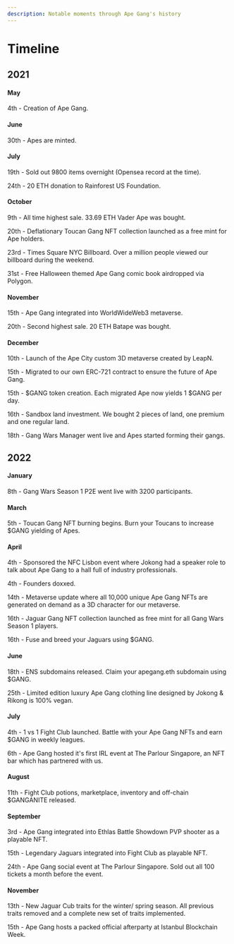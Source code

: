 ```yaml
---
description: Notable moments through Ape Gang's history
---
```


# Timeline

## 2021

#### May

4th - Creation of Ape Gang.

#### June

30th - Apes are minted.

#### July

19th - Sold out 9800 items overnight (Opensea record at the time).

24th - 20 ETH donation to Rainforest US Foundation.

#### October

9th - All time highest sale. 33.69 ETH Vader Ape was bought.

20th - Deflationary Toucan Gang NFT collection launched as a free mint for Ape holders.

23rd - Times Square NYC Billboard. Over a million people viewed our billboard during the weekend.

31st - Free Halloween themed Ape Gang comic book airdropped via Polygon.

#### November

15th - Ape Gang integrated into WorldWideWeb3 metaverse.

20th - Second highest sale. 20 ETH Batape was bought.

#### December

10th - Launch of the Ape City custom 3D metaverse created by LeapN.

15th - Migrated to our own ERC-721 contract to ensure the future of Ape Gang.

15th - $GANG token creation. Each migrated Ape now yields 1 $GANG per day.

16th - Sandbox land investment. We bought 2 pieces of land, one premium and one regular land.

18th - Gang Wars Manager went live and Apes started forming their gangs.

## 2022

#### January

8th - Gang Wars Season 1 P2E went live with 3200 participants.

#### March

5th - Toucan Gang NFT burning begins. Burn your Toucans to increase $GANG yielding of Apes.

#### April

4th - Sponsored the NFC Lisbon event where Jokong had a speaker role to talk about Ape Gang to a hall full of industry professionals.

4th - Founders doxxed.

14th - Metaverse update where all 10,000 unique Ape Gang NFTs are generated on demand as a 3D character for our metaverse.

16th - Jaguar Gang NFT collection launched as free mint for all Gang Wars Season 1 players.

16th - Fuse and breed your Jaguars using $GANG.

#### June

18th - ENS subdomains released. Claim your apegang.eth subdomain using $GANG.

25th - Limited edition luxury Ape Gang clothing line designed by Jokong & Rikong is 100% vegan.

#### July

4th - 1 vs 1 Fight Club launched. Battle with your Ape Gang NFTs and earn $GANG in weekly leagues.

6th - Ape Gang hosted it's first IRL event at The Parlour Singapore, an NFT bar which has partnered with us.

#### August

11th - Fight Club potions, marketplace, inventory and off-chain $GANGANITE released.

#### September

3rd - Ape Gang integrated into Ethlas Battle Showdown PVP shooter as a playable NFT.

15th - Legendary Jaguars integrated into Fight Club as playable NFT.

24th - Ape Gang social event at The Parlour Singapore. Sold out all 100 tickets a month before the event.

#### November

13th - New Jaguar Cub traits for the winter/ spring season. All previous traits removed and a complete new set of traits implemented.

15th - Ape Gang hosts a packed official afterparty at Istanbul Blockchain Week.

